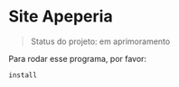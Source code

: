 # Site Apeperia

> Status do projeto: em aprimoramento

Para rodar esse programa, por favor:
```
install 
```
